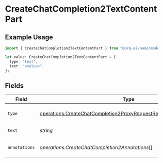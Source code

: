 # CreateChatCompletion2TextContentPart

## Example Usage

```typescript
import { CreateChatCompletion2TextContentPart } from "@orq-ai/node/models/operations";

let value: CreateChatCompletion2TextContentPart = {
  type: "text",
  text: "<value>",
};
```

## Fields

| Field                                                                                                                                                      | Type                                                                                                                                                       | Required                                                                                                                                                   | Description                                                                                                                                                |
| ---------------------------------------------------------------------------------------------------------------------------------------------------------- | ---------------------------------------------------------------------------------------------------------------------------------------------------------- | ---------------------------------------------------------------------------------------------------------------------------------------------------------- | ---------------------------------------------------------------------------------------------------------------------------------------------------------- |
| `type`                                                                                                                                                     | [operations.CreateChatCompletion2ProxyRequestRequestBodyMessagesType](../../models/operations/createchatcompletion2proxyrequestrequestbodymessagestype.md) | :heavy_check_mark:                                                                                                                                         | The type of the content part.                                                                                                                              |
| `text`                                                                                                                                                     | *string*                                                                                                                                                   | :heavy_check_mark:                                                                                                                                         | The text content.                                                                                                                                          |
| `annotations`                                                                                                                                              | *operations.CreateChatCompletion2Annotations*[]                                                                                                            | :heavy_minus_sign:                                                                                                                                         | Annotations for the text content.                                                                                                                          |
